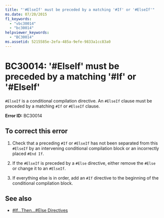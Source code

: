 ```yaml
---
title: "'#ElseIf' must be preceded by a matching '#If' or '#ElseIf'"
ms.date: 07/20/2015
f1_keywords:
  - "vbc30014"
  - "bc30014"
helpviewer_keywords:
  - "BC30014"
ms.assetid: 5215585e-2efa-485a-9efe-9833a1cc83a0
---
```

# BC30014: '#ElseIf' must be preceded by a matching '#If' or '#ElseIf'

`#ElseIf` is a conditional compilation directive. An `#ElseIf` clause must be preceded by a matching `#If` or `#ElseIf` clause.

 **Error ID:** BC30014

## To correct this error

1. Check that a preceding `#If` or `#ElseIf` has not been separated from this `#ElseIf` by an intervening conditional compilation block or an incorrectly placed `#End If`.

2. If the `#ElseIf` is preceded by a `#Else` directive, either remove the `#Else` or change it to an `#ElseIf`.

3. If everything else is in order, add an `#If` directive to the beginning of the conditional compilation block.

## See also

- [#If...Then...#Else Directives](../directives/if-then-else-directives.md)
